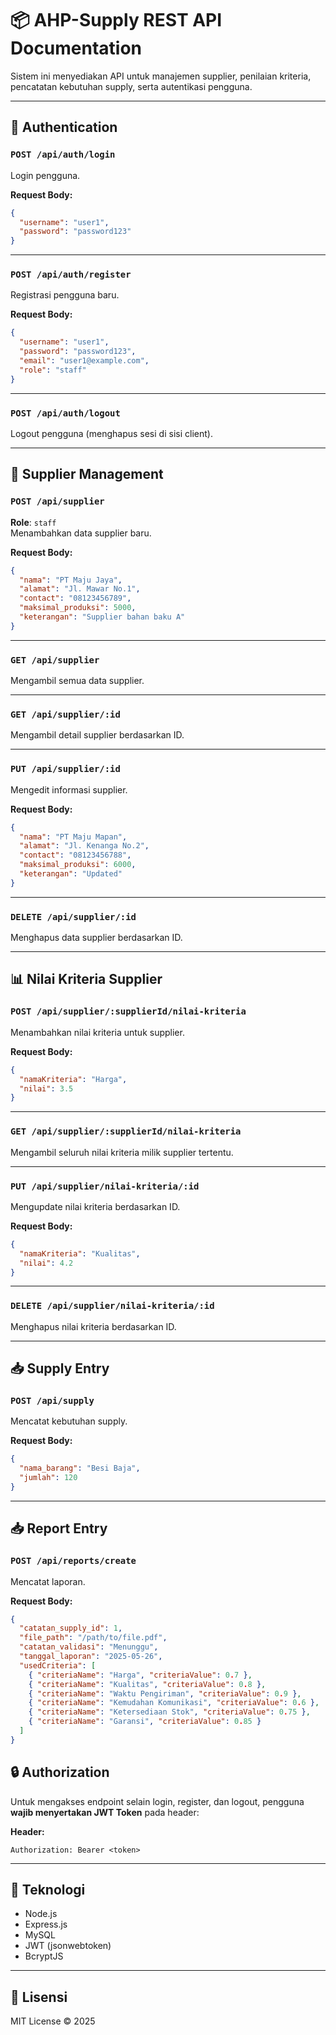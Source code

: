 
# 📦 AHP-Supply REST API Documentation

Sistem ini menyediakan API untuk manajemen supplier, penilaian kriteria, pencatatan kebutuhan supply, serta autentikasi pengguna.

---

## 🔐 Authentication

### `POST /api/auth/login`
Login pengguna.

**Request Body:**
```json
{
  "username": "user1",
  "password": "password123"
}
```

---

### `POST /api/auth/register`
Registrasi pengguna baru.

**Request Body:**
```json
{
  "username": "user1",
  "password": "password123",
  "email": "user1@example.com",
  "role": "staff"
}
```

---

### `POST /api/auth/logout`
Logout pengguna (menghapus sesi di sisi client).

---

## 🧾 Supplier Management

### `POST /api/supplier`
**Role**: `staff`  
Menambahkan data supplier baru.

**Request Body:**
```json
{
  "nama": "PT Maju Jaya",
  "alamat": "Jl. Mawar No.1",
  "contact": "08123456789",
  "maksimal_produksi": 5000,
  "keterangan": "Supplier bahan baku A"
}
```

---

### `GET /api/supplier`
Mengambil semua data supplier.

---

### `GET /api/supplier/:id`
Mengambil detail supplier berdasarkan ID.

---

### `PUT /api/supplier/:id`
Mengedit informasi supplier.

**Request Body:**
```json
{
  "nama": "PT Maju Mapan",
  "alamat": "Jl. Kenanga No.2",
  "contact": "08123456788",
  "maksimal_produksi": 6000,
  "keterangan": "Updated"
}
```

---

### `DELETE /api/supplier/:id`
Menghapus data supplier berdasarkan ID.

---

## 📊 Nilai Kriteria Supplier

### `POST /api/supplier/:supplierId/nilai-kriteria`
Menambahkan nilai kriteria untuk supplier.

**Request Body:**
```json
{
  "namaKriteria": "Harga",
  "nilai": 3.5
}
```

---

### `GET /api/supplier/:supplierId/nilai-kriteria`
Mengambil seluruh nilai kriteria milik supplier tertentu.

---

### `PUT /api/supplier/nilai-kriteria/:id`
Mengupdate nilai kriteria berdasarkan ID.

**Request Body:**
```json
{
  "namaKriteria": "Kualitas",
  "nilai": 4.2
}
```

---

### `DELETE /api/supplier/nilai-kriteria/:id`
Menghapus nilai kriteria berdasarkan ID.

---

## 📥 Supply Entry

### `POST /api/supply`
Mencatat kebutuhan supply.

**Request Body:**
```json
{
  "nama_barang": "Besi Baja",
  "jumlah": 120
}
```

---

## 📥 Report Entry
### `POST /api/reports/create`
Mencatat laporan.

**Request Body:**
```json
{
  "catatan_supply_id": 1,
  "file_path": "/path/to/file.pdf",
  "catatan_validasi": "Menunggu",
  "tanggal_laporan": "2025-05-26",
  "usedCriteria": [
    { "criteriaName": "Harga", "criteriaValue": 0.7 },
    { "criteriaName": "Kualitas", "criteriaValue": 0.8 },
    { "criteriaName": "Waktu Pengiriman", "criteriaValue": 0.9 },
    { "criteriaName": "Kemudahan Komunikasi", "criteriaValue": 0.6 },
    { "criteriaName": "Ketersediaan Stok", "criteriaValue": 0.75 },
    { "criteriaName": "Garansi", "criteriaValue": 0.85 }
  ]
}
```


## 🔒 Authorization

Untuk mengakses endpoint selain login, register, dan logout, pengguna **wajib menyertakan JWT Token** pada header:

**Header:**
```
Authorization: Bearer <token>
```

---

## 🧰 Teknologi

- Node.js
- Express.js
- MySQL
- JWT (jsonwebtoken)
- BcryptJS

---

## 📄 Lisensi

MIT License © 2025
